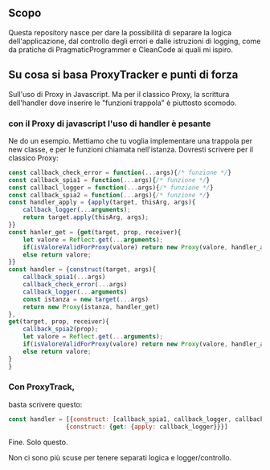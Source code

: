 ## Scopo
Questa repository nasce per dare la possibilità di separare la logica dell'applicazione,
dal controllo degli errori e dalle istruzioni di logging,
come da pratiche di PragmaticProgrammer e CleanCode ai quali mi ispiro.

## Su cosa si basa ProxyTracker e punti di forza
Sull'uso di Proxy in Javascript. Ma per il classico Proxy, 
la scrittura dell'handler dove inserire le "funzioni trappola" è piuttosto scomodo.

### con il Proxy di javascript l'uso di handler è pesante
Ne do un esempio. Mettiamo che tu voglia implementare una trappola per new classe,
e per le funzioni chiamata nell'istanza.
Dovresti scrivere per il classico Proxy:
```js
const callback_check_error = function(...args){/* funzione */}
const callback_spia1 = function(...args){/* funzione */}
const callbacl_logger = function(...args){/* funzione */}
const callback_spia2 = function(...args){/* funzione */}
const handler_apply = {apply(target, thisArg, args){
    callback_logger(...arguments);
    return target.apply(thisArg, args);
}}
const hanler_get = {get(target, prop, receiver){
    let valore = Reflect.get(...arguments);
    if(isValoreValidForProxy(valore) return new Proxy(valore, handler_apply)
    else return valore;
}}
const handler = {construct(target, args){
    callback_spia1(...args)
    callback_check_error(...args)
    callback_logger(...arguments)
    const istanza = new target(...args)
    return new Proxy(istanza, handler_get)
},
get(target, prop, receiver){
    callback_spia2(prop);
    let valore = Reflect.get(...arguments);
    if(isValoreValidForProxy(valore) return new Proxy(valore, handler_apply)
    else return valore;
}
}
```

### Con ProxyTrack,
basta scrivere questo:
```js
const handler = [{construct: [callback_spia1, callback_logger, callback_check_error], get: callback_spia2},
                {construct: {get: {apply: callback_logger}}}]
```
Fine. Solo questo.

Non ci sono più scuse per tenere separati logica e logger/controllo.


